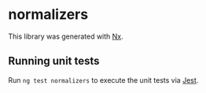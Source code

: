 # normalizers

This library was generated with [Nx](https://nx.dev).

## Running unit tests

Run `ng test normalizers` to execute the unit tests via [Jest](https://jestjs.io).
